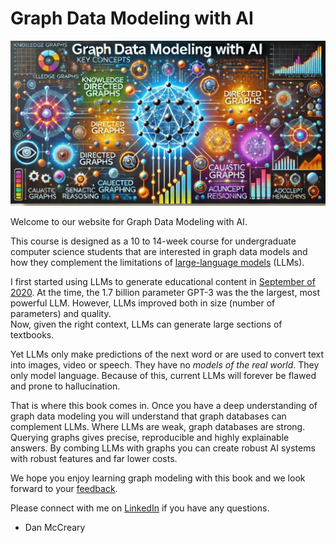 # Graph Data Modeling with AI

![Banner image of AI graph](./img/banner.png)

Welcome to our website for Graph Data Modeling with AI.

This course is designed as a 10 to 14-week course for undergraduate
computer science students that are interested in graph data
models and how they complement the limitations of [large-language models](./glossary.md#large-langauge-models) (LLMs).

I first started using LLMs to generate educational content in [September of 2020](https://dmccreary.medium.com/using-al-to-generate-detailed-lesson-plans-29a5af200a6a).
At the time, the 1.7 billion parameter GPT-3 was the the largest, most powerful
LLM.  However, LLMs improved both in size (number of parameters) and quality.  
Now, given the right context, LLMs can generate large sections of textbooks.

Yet LLMs only make predictions of the next word or are used to
convert text into images, video or speech.  They have no *models of the real world*.
They only model language.
Because of this, current LLMs will forever be flawed and prone to hallucination.

That is where this book comes in.  Once you have a deep understanding of graph data modeling you will understand that graph databases can complement LLMs.  Where LLMs are weak, graph databases are strong.  Querying graphs gives precise, reproducible and highly explainable answers.  By combing LLMs with graphs you can create robust AI systems with robust features and far lower costs.

We hope you enjoy learning graph modeling with this book and we look forward to your [feedback](./feedback.md).

Please connect with me on [LinkedIn](https://www.linkedin.com/in/danmccreary/) if you have any questions.

- Dan McCreary





